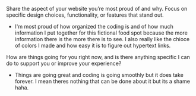 Share the aspect of your website you’re most proud of and why. Focus on specific design choices, functionality, or features that stand out.

- I'm most proud of how organized the coding is and of how much information I put together for this fictional food spot because the more information there is the more there is to see. I also really like the chioce of colors I made and how easy it is to figure out hypertext links. 

How are things going for you right now, and is there anything specific I can do to support you or improve your experience?

- Things are going great and coding is going smoothly but it does take forever. I mean theres nothing that can be done about it but its a shame haha. 